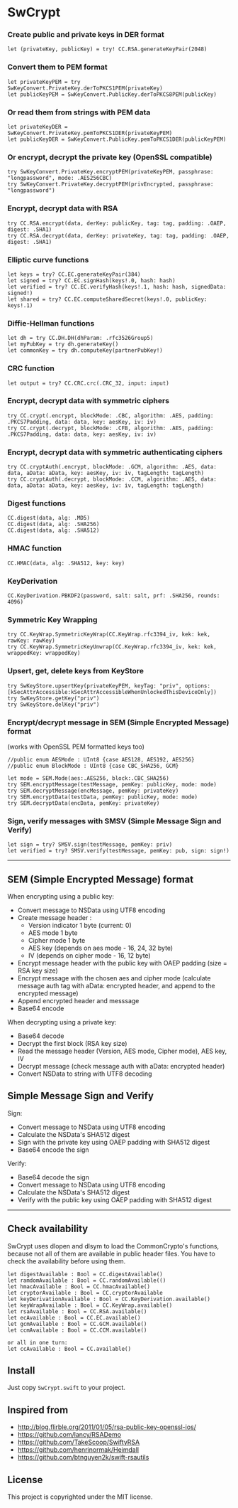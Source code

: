 SwCrypt
=========

### Create public and private keys in DER format
```
let (privateKey, publicKey) = try! CC.RSA.generateKeyPair(2048)
```
### Convert them to PEM format
```
let privateKeyPEM = try SwKeyConvert.PrivateKey.derToPKCS1PEM(privateKey)
let publicKeyPEM = SwKeyConvert.PublicKey.derToPKCS8PEM(publicKey)
```
### Or read them from strings with PEM data
```
let privateKeyDER = SwKeyConvert.PrivateKey.pemToPKCS1DER(privateKeyPEM)
let publicKeyDER = SwKeyConvert.PublicKey.pemToPKCS1DER(publicKeyPEM)
```
### Or encrypt, decrypt the private key (OpenSSL compatible)
```
try SwKeyConvert.PrivateKey.encryptPEM(privateKeyPEM, passphrase: "longpassword", mode: .AES256CBC)
try SwKeyConvert.PrivateKey.decryptPEM(privEncrypted, passphrase: "longpassword")
```
### Encrypt, decrypt data with RSA
```
try CC.RSA.encrypt(data, derKey: publicKey, tag: tag, padding: .OAEP, digest: .SHA1)
try CC.RSA.decrypt(data, derKey: privateKey, tag: tag, padding: .OAEP, digest: .SHA1)
```
### Elliptic curve functions
```
let keys = try? CC.EC.generateKeyPair(384)
let signed = try? CC.EC.signHash(keys!.0, hash: hash)
let verified = try? CC.EC.verifyHash(keys!.1, hash: hash, signedData: signed!)
let shared = try? CC.EC.computeSharedSecret(keys!.0, publicKey: keys!.1)
```
### Diffie-Hellman functions
```
let dh = try CC.DH.DH(dhParam: .rfc3526Group5)
let myPubKey = try dh.generateKey()
let commonKey = try dh.computeKey(partnerPubKey!)
```
### CRC function
```
let output = try? CC.CRC.crc(.CRC_32, input: input)
```
### Encrypt, decrypt data with symmetric ciphers
```
try CC.crypt(.encrypt, blockMode: .CBC, algorithm: .AES, padding: .PKCS7Padding, data: data, key: aesKey, iv: iv)
try CC.crypt(.decrypt, blockMode: .CFB, algorithm: .AES, padding: .PKCS7Padding, data: data, key: aesKey, iv: iv)
```
### Encrypt, decrypt data with symmetric authenticating ciphers
```
try CC.cryptAuth(.encrypt, blockMode: .GCM, algorithm: .AES, data: data, aData: aData, key: aesKey, iv: iv, tagLength: tagLength)
try CC.cryptAuth(.decrypt, blockMode: .CCM, algorithm: .AES, data: data, aData: aData, key: aesKey, iv: iv, tagLength: tagLength)
```
### Digest functions
```
CC.digest(data, alg: .MD5)
CC.digest(data, alg: .SHA256)
CC.digest(data, alg: .SHA512)
```
### HMAC function
```
CC.HMAC(data, alg: .SHA512, key: key)
```
### KeyDerivation
```
CC.KeyDerivation.PBKDF2(password, salt: salt, prf: .SHA256, rounds: 4096)
```
### Symmetric Key Wrapping
```
try CC.KeyWrap.SymmetricKeyWrap(CC.KeyWrap.rfc3394_iv, kek: kek, rawKey: rawKey)
try CC.KeyWrap.SymmetricKeyUnwrap(CC.KeyWrap.rfc3394_iv, kek: kek, wrappedKey: wrappedKey)
```
### Upsert, get, delete keys from KeyStore
```
try SwKeyStore.upsertKey(privateKeyPEM, keyTag: "priv", options: [kSecAttrAccessible:kSecAttrAccessibleWhenUnlockedThisDeviceOnly])
try SwKeyStore.getKey("priv")
try SwKeyStore.delKey("priv")
```

### Encrypt/decrypt message in SEM (Simple Encrypted Message) format
(works with OpenSSL PEM formatted keys too)
```
//public enum AESMode : UInt8 {case AES128, AES192, AES256}
//public enum BlockMode : UInt8 {case CBC_SHA256, GCM}

let mode = SEM.Mode(aes:.AES256, block:.CBC_SHA256)
try SEM.encryptMessage(testMessage, pemKey: publicKey, mode: mode)
try SEM.decryptMessage(encMessage, pemKey: privateKey)
try SEM.encryptData(testData, pemKey: publicKey, mode: mode)
try SEM.decryptData(encData, pemKey: privateKey)
```

### Sign, verify messages with SMSV (Simple Message Sign and Verify)
```
let sign = try? SMSV.sign(testMessage, pemKey: priv)
let verified = try? SMSV.verify(testMessage, pemKey: pub, sign: sign!)
```

-----

SEM (Simple Encrypted Message) format
-------------------------------------

When encrypting using a public key:

- Convert message to NSData using UTF8 encoding
- Create message header :
  - Version indicator 1 byte (current: 0)
  - AES mode 1 byte
  - Cipher mode 1 byte
  - AES key (depends on aes mode - 16, 24, 32 byte)
  - IV (depends on cipher mode - 16, 12 byte)
- Encrypt message header with the public key with OAEP padding (size = RSA key size)
- Encrypt message with the chosen aes and cipher mode (calculate message auth tag with aData: encrypted header, and append to the encrypted message)
- Append encrypted header and messsage
- Base64 encode

When decrypting using a private key:

- Base64 decode
- Decrypt the first block (RSA key size)
- Read the message header (Version, AES mode, Cipher mode), AES key, IV
- Decrypt message (check message auth with aData: encrypted header)
- Convert NSData to string with UTF8 decoding

Simple Message Sign and Verify
------------------------------

Sign:

- Convert message to NSData using UTF8 encoding
- Calculate the NSData's SHA512 digest
- Sign with the private key using OAEP padding with SHA512 digest
- Base64 encode the sign

Verify:

- Base64 decode the sign
- Convert message to NSData using UTF8 encoding
- Calculate the NSData's SHA512 digest
- Verify with the public key using OAEP padding with SHA512 digest

-----

Check availability
---------------------

SwCrypt uses dlopen and dlsym to load the CommonCrypto's functions, because not all of them are available in public header files. You have to check the availability before using them.

```
let digestAvailable : Bool = CC.digestAvailable()
let ramdomAvailable : Bool = CC.randomAvailable(()
let hmacAvailable : Bool = CC.hmacAvailable()
let cryptorAvailable : Bool = CC.cryptorAvailable
let keyDerivationAvailable : Bool = CC.KeyDerivation.available()
let keyWrapAvailable : Bool = CC.KeyWrap.available()
let rsaAvailable : Bool = CC.RSA.available()
let ecAvailable : Bool = CC.EC.available()
let gcmAvailable : Bool = CC.GCM.available()
let ccmAvailable : Bool = CC.CCM.available()

or all in one turn:
let ccAvailable : Bool = CC.available()
```

Install
-------
Just copy `SwCrypt.swift` to your project.

Inspired from
-------------

 - <http://blog.flirble.org/2011/01/05/rsa-public-key-openssl-ios/>
 - <https://github.com/lancy/RSADemo>
 - <https://github.com/TakeScoop/SwiftyRSA>
 - <https://github.com/henrinormak/Heimdall>
 - <https://github.com/btnguyen2k/swift-rsautils>

License
-------

This project is copyrighted under the MIT license.
